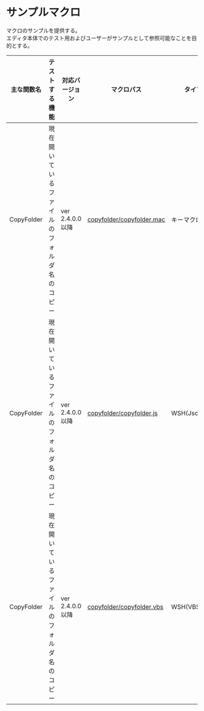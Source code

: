 ﻿# サンプルマクロ

マクロのサンプルを提供する。  
エディタ本体でのテスト用およびユーザーがサンプルとして参照可能なことを目的とする。

|主な関数名|テストする機能|対応バージョン|マクロパス|タイプ|
|--|--|--|--|--|
|CopyFolder|現在開いているファイルのフォルダ名のコピー|ver 2.4.0.0 以降|[copyfolder/copyfolder.mac](copyfolder/copyfolder.mac)|キーマクロ|
|CopyFolder|現在開いているファイルのフォルダ名のコピー|ver 2.4.0.0 以降|[copyfolder/copyfolder.js](copyfolder/copyfolder.js)|WSH(Jscript)|
|CopyFolder|現在開いているファイルのフォルダ名のコピー|ver 2.4.0.0 以降|[copyfolder/copyfolder.vbs](copyfolder/copyfolder.vbs)|WSH(VBScript)|
